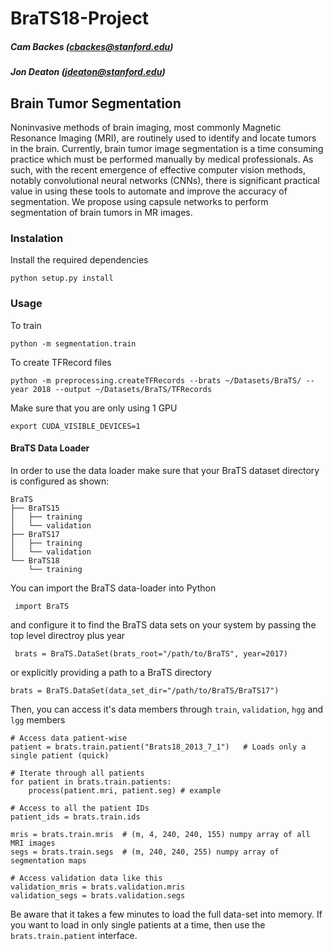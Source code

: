 # BraTS18-Project

##### Cam Backes (cbackes@stanford.edu)
##### Jon Deaton (jdeaton@stanford.edu)

## Brain Tumor Segmentation
Noninvasive methods of brain imaging, most commonly Magnetic Resonance Imaging (MRI), are routinely
used to identify and locate tumors in the brain. Currently, brain tumor image segmentation is a 
time consuming practice which must be performed manually by medical professionals. As such, with
the recent emergence of effective computer vision methods, notably convolutional neural networks 
(CNNs), there is significant practical value in using these tools to automate and improve the 
accuracy of segmentation. We propose using capsule networks to perform segmentation of brain 
tumors in MR images.

### Instalation

Install the required dependencies

    python setup.py install

### Usage

To train 

    python -m segmentation.train
    
To create TFRecord files

    python -m preprocessing.createTFRecords --brats ~/Datasets/BraTS/ --year 2018 --output ~/Datasets/BraTS/TFRecords

Make sure that you are only using 1 GPU
    
    export CUDA_VISIBLE_DEVICES=1


#### BraTS Data Loader

In order to use the data loader make sure that your BraTS dataset directory is configured as shown:

    BraTS
    ├── BraTS15
    │   ├── training
    │   └── validation
    ├── BraTS17
    │   ├── training
    │   └── validation
    └── BraTS18
        └── training
 
 
 You can import the BraTS data-loader into Python
 
     import BraTS
 
 and configure it to find the BraTS data sets on your system by passing the top level directroy plus year
 
     brats = BraTS.DataSet(brats_root="/path/to/BraTS", year=2017)
 
 or explicitly providing a path to a BraTS directory
 
    brats = BraTS.DataSet(data_set_dir="/path/to/BraTS/BraTS17")
 
Then, you can access it's data members through `train`, `validation`, `hgg` and `lgg` members
 
    # Access data patient-wise
    patient = brats.train.patient("Brats18_2013_7_1")   # Loads only a single patient (quick)
    
    # Iterate through all patients
    for patient in brats.train.patients:
        process(patient.mri, patient.seg) # example
       
    # Access to all the patient IDs
    patient_ids = brats.train.ids
 
    mris = brats.train.mris  # (m, 4, 240, 240, 155) numpy array of all MRI images
    segs = brats.train.segs  # (m, 240, 240, 255) numpy array of segmentation maps
    
    # Access validation data like this
    validation_mris = brats.validation.mris
    validation_segs = brats.validation.segs
     
 Be aware that it takes a few minutes to load the full data-set into memory. If you want to load
 in only single patients at a time, then use the `brats.train.patient` interface.
 

